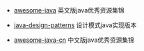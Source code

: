 - [awesome-java](https://github.com/akullpp/awesome-java)
    英文版java优秀资源集锦
    
- [java-design-patterns](https://github.com/iluwatar/java-design-patterns)
    设计模式java实现版本
- [awesome-java-cn](https://github.com/jobbole/awesome-java-cn)
    中文版java优秀资源集锦